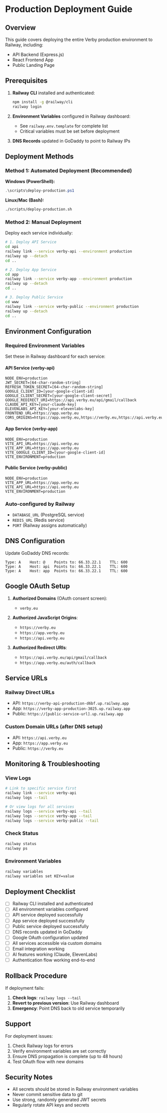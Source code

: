 # Production Deployment Guide

## Overview
This guide covers deploying the entire Verby production environment to Railway, including:
- API Backend (Express.js)
- React Frontend App
- Public Landing Page

## Prerequisites

1. **Railway CLI** installed and authenticated:
   ```bash
   npm install -g @railway/cli
   railway login
   ```

2. **Environment Variables** configured in Railway dashboard:
   - See `railway.env.template` for complete list
   - Critical variables must be set before deployment

3. **DNS Records** updated in GoDaddy to point to Railway IPs

## Deployment Methods

### Method 1: Automated Deployment (Recommended)

**Windows (PowerShell):**
```powershell
.\scripts\deploy-production.ps1
```

**Linux/Mac (Bash):**
```bash
./scripts/deploy-production.sh
```

### Method 2: Manual Deployment

Deploy each service individually:

```bash
# 1. Deploy API Service
cd api
railway link --service verby-api --environment production
railway up --detach
cd ..

# 2. Deploy App Service
cd app
railway link --service verby-app --environment production
railway up --detach
cd ..

# 3. Deploy Public Service
cd www
railway link --service verby-public --environment production
railway up --detach
cd ..
```

## Environment Configuration

### Required Environment Variables

Set these in Railway dashboard for each service:

#### API Service (verby-api)
```env
NODE_ENV=production
JWT_SECRET=[64-char-random-string]
REFRESH_TOKEN_SECRET=[64-char-random-string]
GOOGLE_CLIENT_ID=[your-google-client-id]
GOOGLE_CLIENT_SECRET=[your-google-client-secret]
GOOGLE_REDIRECT_URI=https://api.verby.eu/api/gmail/callback
CLAUDE_API_KEY=[your-claude-key]
ELEVENLABS_API_KEY=[your-elevenlabs-key]
FRONTEND_URL=https://app.verby.eu
CORS_ORIGINS=https://app.verby.eu,https://verby.eu,https://api.verby.eu
```

#### App Service (verby-app)
```env
NODE_ENV=production
VITE_API_URL=https://api.verby.eu
VITE_APP_URL=https://app.verby.eu
VITE_GOOGLE_CLIENT_ID=[your-google-client-id]
VITE_ENVIRONMENT=production
```

#### Public Service (verby-public)
```env
NODE_ENV=production
VITE_APP_URL=https://app.verby.eu
VITE_API_URL=https://api.verby.eu
VITE_ENVIRONMENT=production
```

### Auto-configured by Railway
- `DATABASE_URL` (PostgreSQL service)
- `REDIS_URL` (Redis service)
- `PORT` (Railway assigns automatically)

## DNS Configuration

Update GoDaddy DNS records:

```
Type: A    Host: @    Points to: 66.33.22.1    TTL: 600
Type: A    Host: api  Points to: 66.33.22.1    TTL: 600
Type: A    Host: app  Points to: 66.33.22.1    TTL: 600
```

## Google OAuth Setup

1. **Authorized Domains** (OAuth consent screen):
   - `verby.eu`

2. **Authorized JavaScript Origins**:
   - `https://verby.eu`
   - `https://app.verby.eu`
   - `https://api.verby.eu`

3. **Authorized Redirect URIs**:
   - `https://api.verby.eu/api/gmail/callback`
   - `https://app.verby.eu/auth/callback`

## Service URLs

### Railway Direct URLs
- API: `https://verby-api-production-d6bf.up.railway.app`
- App: `https://verby-app-production-3025.up.railway.app`
- Public: `https://[public-service-url].up.railway.app`

### Custom Domain URLs (after DNS setup)
- API: `https://api.verby.eu`
- App: `https://app.verby.eu`
- Public: `https://verby.eu`

## Monitoring & Troubleshooting

### View Logs
```bash
# Link to specific service first
railway link --service verby-api
railway logs --tail

# Or view logs for all services
railway logs --service verby-api --tail
railway logs --service verby-app --tail
railway logs --service verby-public --tail
```

### Check Status
```bash
railway status
railway ps
```

### Environment Variables
```bash
railway variables
railway variables set KEY=value
```

## Deployment Checklist

- [ ] Railway CLI installed and authenticated
- [ ] All environment variables configured
- [ ] API service deployed successfully
- [ ] App service deployed successfully
- [ ] Public service deployed successfully
- [ ] DNS records updated in GoDaddy
- [ ] Google OAuth configuration updated
- [ ] All services accessible via custom domains
- [ ] Email integration working
- [ ] AI features working (Claude, ElevenLabs)
- [ ] Authentication flow working end-to-end

## Rollback Procedure

If deployment fails:

1. **Check logs**: `railway logs --tail`
2. **Revert to previous version**: Use Railway dashboard
3. **Emergency**: Point DNS back to old service temporarily

## Support

For deployment issues:
1. Check Railway logs for errors
2. Verify environment variables are set correctly
3. Ensure DNS propagation is complete (up to 48 hours)
4. Test OAuth flow with new domains

## Security Notes

- All secrets should be stored in Railway environment variables
- Never commit sensitive data to git
- Use strong, randomly generated JWT secrets
- Regularly rotate API keys and secrets 